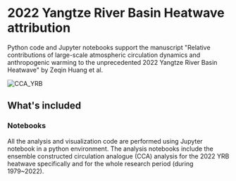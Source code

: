 # 2022 Yangtze River Basin Heatwave attribution
Python code and Jupyter notebooks support the manuscript "Relative contributions of large-scale atmospheric circulation dynamics and anthropogenic warming to the unprecedented 2022 Yangtze River Basin Heatwave" by Zeqin Huang et al.

![CCA_YRB](Figures/Fig4_2022_CCA_construct_Z500.png)

## What's included
### Notebooks
All the analysis and visualization code are performed using Jupyter notebook in a python environment.
The analysis notebooks include the ensemble constructed circulation analogue (CCA) analysis for the 2022 YRB heatwave specifically and for the whole research period (during 1979~2022).


